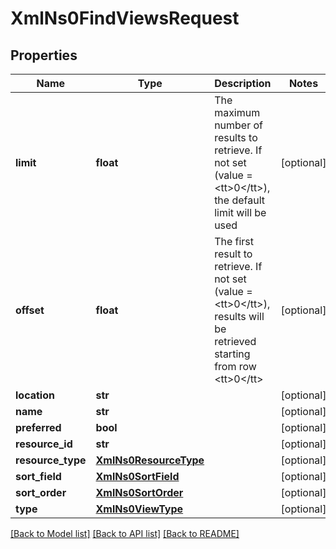 # XmlNs0FindViewsRequest

## Properties
Name | Type | Description | Notes
------------ | ------------- | ------------- | -------------
**limit** | **float** | The maximum number of results to retrieve. If not set (value &#x3D; &lt;tt&gt;0&lt;/tt&gt;), the default limit will be used | [optional] 
**offset** | **float** | The first result to retrieve. If not set (value &#x3D; &lt;tt&gt;0&lt;/tt&gt;), results will be retrieved starting from row &lt;tt&gt;0&lt;/tt&gt; | [optional] 
**location** | **str** |  | [optional] 
**name** | **str** |  | [optional] 
**preferred** | **bool** |  | [optional] 
**resource_id** | **str** |  | [optional] 
**resource_type** | [**XmlNs0ResourceType**](XmlNs0ResourceType.md) |  | [optional] 
**sort_field** | [**XmlNs0SortField**](XmlNs0SortField.md) |  | [optional] 
**sort_order** | [**XmlNs0SortOrder**](XmlNs0SortOrder.md) |  | [optional] 
**type** | [**XmlNs0ViewType**](XmlNs0ViewType.md) |  | [optional] 

[[Back to Model list]](../README.md#documentation-for-models) [[Back to API list]](../README.md#documentation-for-api-endpoints) [[Back to README]](../README.md)


